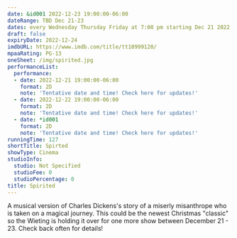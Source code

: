 ```yaml
---
date: &id001 2022-12-23 19:00:00-06:00
dateRange: TBD Dec 21-23
dates: every Wednesday Thursday Friday at 7:00 pm starting Dec 21 2022 ending Dec 23 2022
draft: false
expiryDate: 2022-12-24
imdbURL: https://www.imdb.com/title/tt10999120/
mpaaRating: PG-13
oneSheet: /img/spirited.jpg
performanceList:
  performance:
  - date: 2022-12-21 19:00:00-06:00
    format: 2D
    note: 'Tentative date and time! Check here for updates!'
  - date: 2022-12-22 19:00:00-06:00
    format: 2D
    note: 'Tentative date and time! Check here for updates!'
  - date: *id001
    format: 2D
    note: 'Tentative date and time! Check here for updates!'
runningTime: 127
shortTitle: Spirted
showType: Cinema
studioInfo:
  studio: Not Specified
  studioFee: 0
  studioPercentage: 0
title: Spirited
---
```


A musical version of Charles Dickens's story of a miserly misanthrope who is taken on a magical journey.  This could be the newest Christmas "classic" so the Wieting is holding it over for one more show between December 21 - 23.  Check back often for details!